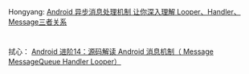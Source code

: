 Hongyang:
[Android 异步消息处理机制 让你深入理解 Looper、Handler、Message三者关系](http://blog.csdn.net/lmj623565791/article/details/38377229)
 

# 
拭心：
[Android 进阶14：源码解读 Android 消息机制（ Message MessageQueue Handler Looper）](http://blog.csdn.net/u011240877/article/details/72892321)
